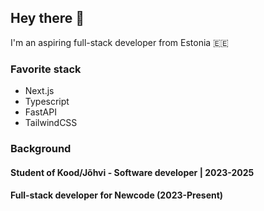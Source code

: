 ## Hey there 👋
I'm an aspiring full-stack developer from Estonia 🇪🇪

### Favorite stack

- Next.js
- Typescript
- FastAPI
- TailwindCSS

### Background

#### Student of Kood/Jõhvi - Software developer  | 2023-2025

#### Full-stack developer for Newcode (2023-Present)

